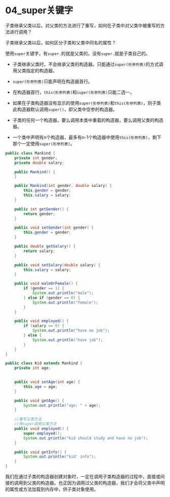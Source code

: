 # 04_super关键字

子类继承父类以后，对父类的方法进行了重写，如何在子类中对父类中被重写的方法进行调用？

子类继承父类以后，如何区分子类和父类中同名的属性？

使用`super`关键字，有`super.`的就是父类的，没有`super.`就是子类自己的。

- 子类继承父类时，不会继承父类的构造器。只能通过`super(形参列表)`的方式调用父类指定的构造器。

- `super(形参列表)`只能声明在构造器首行。

- 在构造器首行，`this(形参列表)`和`super(形参列表)`只能二选一。
- 如果在子类构造器没有显示的使用`super(形参列表)`和`this(形参列表)`，则子类此构造器默认调用`super()`，即父类中空参的构造器。
- 子类的任何一个构造器，要么调用本类中重载的构造器，要么调用父类的构造器。
- 一个类中声明有n个构造器，最多有n-1个构造器中使用`this(形参列表)`，剩下那个一定使用`super(形参列表)`。

```java
public class Mankind {
    private int gender;
    private double salary;

    public Mankind() {
    }

    public Mankind(int gender, double salary) {
        this.gender = gender;
        this.salary = salary;
    }

    public int getGender() {
        return gender;
    }

    public void setGender(int gender) {
        this.gender = gender;
    }

    public double getSalary() {
        return salary;
    }

    public void setSalary(double salary) {
        this.salary = salary;
    }

    public void maleOrFemale() {
        if (gender == 1) {
            System.out.println("male");
        } else if (gender == 0) {
            System.out.println("female");
        }
    }

    public void employed() {
        if (salary == 0) {
            System.out.println("have no job");
        } else {
            System.out.println("have job");
        }
    }
}
```

```java
public class Kid extends Mankind {
    private int age;

    
    public void setAge(int age) {
        this.age = age;
    }

    public void getAge() {
        System.out.println("age: " + age);
    }

    //重写父类方法
    //用super调用父类方法
    public void employed() {
        super.employed();
        System.out.println("kid should study and have no job");
    }

    public void getInfo() {
        System.out.println("kid' info");
    }
}
```

我们在通过子类的构造器创建对象时，一定在调用子类构造器的过程中，直接或间接的调用到父类的构造器。也正因为调用过父类的构造器，我们才会将父类中声明的属性或方法加载到内存中，供子类对象使用。